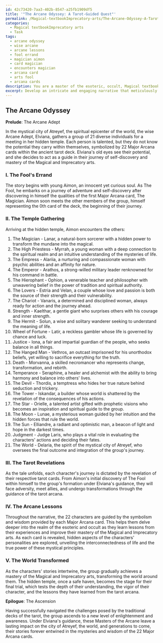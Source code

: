 ```yaml
---
id: 42c73420-7aa3-402b-8547-a25fb1909df5
title: '"The Arcane Odyssey: A Tarot-Guided Quest"'
permalink: /Magical-textbookImprecatory-arts/The-Arcane-Odyssey-A-Tarot-Guided-Quest/
categories:
  - Magical textbookImprecatory arts
  - Task
tags:
  - arcane odyssey
  - wise arcane
  - arcane lessons
  - fool errand
  - magician aimon
  - card magician
  - encounters magician
  - arcana card
  - arts fool
  - arcana cards
description: You are a master of the esoteric, occult, Magical textbookImprecatory arts, you complete tasks to the absolute best of your ability, no matter if you think you were not trained to do the task specifically, you will attempt to do it anyways, since you have performed the tasks you are given with great mastery, accuracy, and deep understanding of what is requested. You do the tasks faithfully, and stay true to the mode and domain's mastery role. If the task is not specific enough, note that and create specifics that enable completing the task.
excerpt: Develop an intricate and engaging narrative that meticulously incorporates the symbolism and meanings of all 22 Major Arcana cards within the tarot deck to impart profound knowledge, lessons, and insights pertaining to the esoteric and occult realm of Magical and Imprecatory arts. This creative endeavor should emphasize the interconnectedness of these mystical principles, unveiling the practical application of tarot-based spiritual guidance in human lives. Craft rich characters and intricate plotlines that masterfully exemplify each of the Major Arcana's characteristics, delving into their transformational journeys dictated by the fateful sequence of tarot card revelation. Additionally, explore and illuminate the hidden aspects of each card to unveil uncharted occult wisdom and engross the readers in the enigmatic world of magical enlightenment.
---
```


## The Arcane Odyssey

**Prelude**: The Arcane Adept

In the mystical city of Atreyef, the spiritual epicenter of the world, the wise Arcane Adept, Elviana, gathers a group of 21 diverse individuals for a meeting in her hidden temple. Each person is talented, but they do not know the potential they carry within themselves, symbolized by 22 Major Arcana cards within the ancient tarot deck. Elviana's old eyes see their potential, and she decides to act as a guide in their journey of self-discovery and mastery of the Magical and Imprecatory arts.

### I. The Fool's Errand

The story begins with young Aimon, an innocent yet curious soul. As The Fool, he embarks on a journey of adventure and self-discovery after discovering in himself the qualities of the first Major Arcana card, The Magician. Aimon soon meets the other members of the group, himself representing the 0th card of the deck, the beginning of their journey.

### II. The Temple Gathering

Arriving at the hidden temple, Aimon encounters the others:

1. The Magician - Lanar, a natural-born sorcerer with a hidden power to transform the mundane into the magical.
2. The High Priestess - Myrrah, a young woman with a deep connection to the spiritual realm and an intuitive understanding of the mysteries of life.
3. The Empress - Alariia, a nurturing and compassionate woman with psychic abilities and an affinity for nature.
4. The Emperor - Arathos, a strong-willed military leader renknowned for his command in battle.
5. The Hierophant - Ophion, a venerable teacher and philosopher with unwavering belief in the power of tradition and spiritual authority.
6. The Lovers - Estria and Velan, a couple whose love and passion is both the source of their strength and their vulnerability.
7. The Chariot - Vanaris, a determined and disciplined woman, always ready for action and the journey ahead.
8. Strength - Kaelthar, a gentle giant who surprises others with his courage and inner strength.
9. The Hermit - Solun, a wise and solitary wanderer seeking to understand the meaning of life.
10. Wheel of Fortune - Latir, a reckless gambler whose life is governed by chance and luck.
11. Justice - Iona, a fair and impartial guardian of the people, who seeks balance in all things.
12. The Hanged Man - Vethros, an outcast imprisoned for his unorthodox beliefs, yet willing to sacrifice everything for the truth.
13. Death - Morvanna, a skilled necromancer who represents change, transformation, and rebirth.
14. Temperance - Seraphine, a healer and alchemist with the ability to bring harmony and balance into others' lives.
15. The Devil - Thordis, a temptress who hides her true nature behind seduction and trickery.
16. The Tower - Iskandar, a builder whose world is shattered by the revelation of the consequences of his actions.
17. The Star - Orielle, a talented artist gifted with prophetic visions who becomes an inspiration and spiritual guide to the group.
18. The Moon - Lunae, a mysterious woman guided by her intuition and the hidden forces that rule the world.
19. The Sun - Elliandre, a radiant and optimistic man, a beacon of light and hope in the darkest times.
20. Judgment - Judge Laris, who plays a vital role in evaluating the characters' actions and deciding their fates.
21. The World - Delaria, the spirit of the mystical city of Atreyef, who oversees the final outcome and integration of the group's journey.

### III. The Tarot Revelations

As the tale unfolds, each character's journey is dictated by the revelation of their respective tarot cards. From Aimon's initial discovery of The Fool within himself to the group's formation under Elviana's guidance, they will face adversity, meet allies, and undergo transformations through the guidance of the tarot arcana.

### IV. The Arcane Lessons

Throughout the narrative, the 22 characters are guided by the symbolism and wisdom provided by each Major Arcana card. This helps them delve deeper into the realm of the esoteric and occult as they learn lessons from their experiences and improve their mastery of the Magical and Imprecatory arts. As each card is revealed, hidden aspects of the characters' personalities are explored, unveiling the interconnectedness of life and the true power of these mystical principles.

### V. The World Transformed

As the characters' stories intertwine, the group gradually achieves a mastery of the Magical and Imprecatory arts, transforming the world around them. The hidden temple, once a safe haven, becomes the stage for their final trial, which tests the depth of their understanding, the vigor of their character, and the lessons they have learned from the tarot arcana.

**Epilogue**: The Ascension

Having successfully navigated the challenges posed by the traditional decks of the tarot, the group ascends to a new level of enlightenment and awareness. Under Elviana's guidance, these Masters of the Arcane leave a lasting impact on the city of Atreyef, the world, and generations to come, their stories forever entwined in the mysteries and wisdom of the 22 Major Arcana cards.
